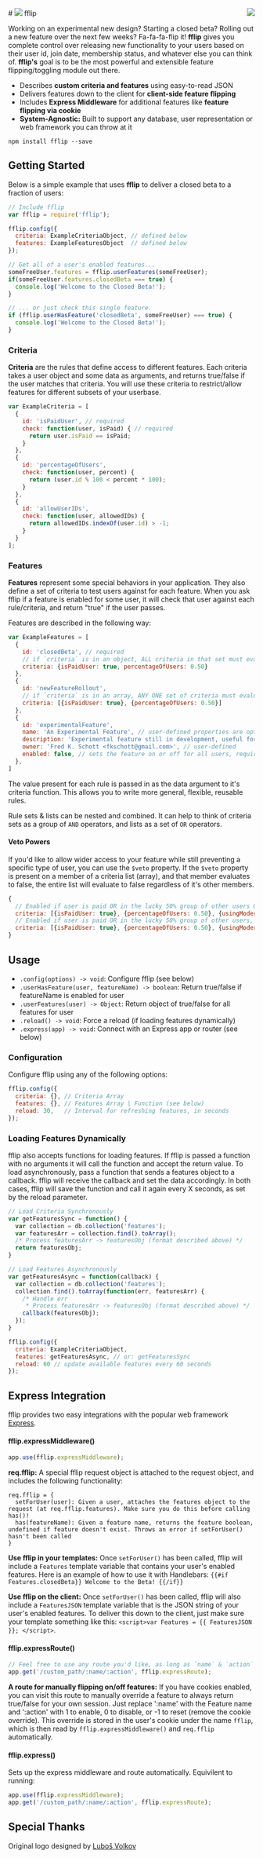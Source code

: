 <a href="https://www.npmjs.com/package/fflip">
  <img align="right" src="https://nodei.co/npm/fflip.png?compact=true" />
</a>
# <img src="http://fredkschott.com/img/fflipIcon2.png" /> fflip

Working on an experimental new design? Starting a closed beta? Rolling out a new feature over the next few weeks? Fa-fa-fa-flip it! __fflip__ gives you complete control over releasing new functionality to your users based on their user id, join date, membership status, and whatever else you can think of. __fflip's__ goal is to be the most powerful and extensible feature flipping/toggling module out there.

- Describes __custom criteria and features__ using easy-to-read JSON
- Delivers features down to the client for __client-side feature flipping__
- Includes __Express Middleware__ for additional features like __feature flipping via cookie__
- __System-Agnostic:__ Built to support any database, user representation or web framework you can throw at it

```
npm install fflip --save
```


## Getting Started

Below is a simple example that uses __fflip__ to deliver a closed beta to a fraction of users:

```javascript
// Include fflip
var fflip = require('fflip');

fflip.config({
  criteria: ExampleCriteriaObject, // defined below
  features: ExampleFeaturesObject  // defined below
});

// Get all of a user's enabled features...
someFreeUser.features = fflip.userFeatures(someFreeUser);
if(someFreeUser.features.closedBeta === true) {
  console.log('Welcome to the Closed Beta!');
}

// ... or just check this single feature.
if (fflip.userHasFeature('closedBeta', someFreeUser) === true) {
  console.log('Welcome to the Closed Beta!');
}
```


### Criteria

**Criteria** are the rules that define access to different features. Each criteria takes a user object and some data as arguments, and returns true/false if the user matches that criteria. You will use these criteria to restrict/allow features for different subsets of your userbase.

```javascript
var ExampleCriteria = [
  {
    id: 'isPaidUser', // required
    check: function(user, isPaid) { // required
      return user.isPaid == isPaid;
    }
  },
  {
    id: 'percentageOfUsers',
    check: function(user, percent) {
      return (user.id % 100 < percent * 100);
    }
  },
  {
    id: 'allowUserIDs',
    check: function(user, allowedIDs) {
      return allowedIDs.indexOf(user.id) > -1;
    }
  }
];
```


### Features

**Features** represent some special behaviors in your application. They also define a set of criteria to test users against for each feature. When you ask fflip if a feature is enabled for some user, it will check that user against each rule/criteria, and return "true" if the user passes.

Features are described in the following way:

```javascript
var ExampleFeatures = [
  {
    id: 'closedBeta', // required
    // if `criteria` is in an object, ALL criteria in that set must evaluate to true to enable for user
    criteria: {isPaidUser: true, percentageOfUsers: 0.50}
  },
  {
    id: 'newFeatureRollout',
    // if `criteria` is in an array, ANY ONE set of criteria must evaluate to true to enable for user
    criteria: [{isPaidUser: true}, {percentageOfUsers: 0.50}]
  },
  {
    id: 'experimentalFeature',
    name: 'An Experimental Feature', // user-defined properties are optional but can be used to add important metadata
    description: 'Experimental feature still in development, useful for internal development', // user-defined
    owner: 'Fred K. Schott <fkschott@gmail.com>', // user-defined
    enabled: false, // sets the feature on or off for all users, required unless `criteria` is present instead
  },
]
```

The value present for each rule is passed in as the data argument to it's criteria function. This allows you to write more general, flexible, reusable rules.

Rule sets & lists can be nested and combined. It can help to think of criteria sets as a group of `AND` operators, and lists as a set of `OR` operators.


#### Veto Powers

If you'd like to allow wider access to your feature while still preventing a specific type of user, you can use the `$veto` property. If the `$veto` property is present on a member of a criteria list (array), and that member evaluates to false, the entire list will evaluate to false regardless of it's other members.

```javascript
{
  // Enabled if user is paid OR in the lucky 50% group of other users OR is using a modern browser
  criteria: [{isPaidUser: true}, {percentageOfUsers: 0.50}, {usingModernBrowser: true}]
  // Enabled if user is paid OR in the lucky 50% group of other users, BUT ONLY if using a modern browser
  criteria: [{isPaidUser: true}, {percentageOfUsers: 0.50}, {usingModernBrowser: true, $veto: true}]
}
```


## Usage

- `.config(options) -> void`: Configure fflip (see below)
- `.userHasFeature(user, featureName) -> boolean`: Return true/false if featureName is enabled for user
- `.userFeatures(user) -> Object`: Return object of true/false for all features for user
- `.reload() -> void`: Force a reload (if loading features dynamically)
- `.express(app) -> void`: Connect with an Express app or router (see below)


### Configuration

Configure fflip using any of the following options:

```javascript
fflip.config({
  criteria: {}, // Criteria Array
  features: {}, // Features Array | Function (see below)
  reload: 30,   // Interval for refreshing features, in seconds
});
```


### Loading Features Dynamically

fflip also accepts functions for loading features. If fflip is passed a function with no arguments it will call the function and accept the return value. To load asynchronously, pass a function that sends a features object to a callback. fflip will receive the callback and set the data accordingly. In both cases, fflip will save the function and call it again every X seconds, as set by the reload parameter.

```javascript
// Load Criteria Synchronously
var getFeaturesSync = function() {
  var collection = db.collection('features');
  var featuresArr = collection.find().toArray();
  /* Process featuresArr -> featuresObj (format described above) */
  return featuresObj;
}

// Load Features Asynchronously
var getFeaturesAsync = function(callback) {
  var collection = db.collection('features');
  collection.find().toArray(function(err, featuresArr) {
    /* Handle err
     * Process featuresArr -> featuresObj (format described above) */
    callback(featuresObj);
  });
}

fflip.config({
  criteria: ExampleCriteriaObject,
  features: getFeaturesAsync, // or: getFeaturesSync
  reload: 60 // update available features every 60 seconds
});
```


## Express Integration

fflip provides two easy integrations with the popular web framework [Express](http://expressjs.com/).

#### fflip.expressMiddleware()

```javascript
app.use(fflip.expressMiddleware);
```

**req.fflip:** A special fflip request object is attached to the request object, and includes the following functionality:

```
req.fflip = {
  setForUser(user): Given a user, attaches the features object to the request (at req.fflip.features). Make sure you do this before calling has()!
  has(featureName): Given a feature name, returns the feature boolean, undefined if feature doesn't exist. Throws an error if setForUser() hasn't been called
}
```

**Use fflip in your templates:** Once `setForUser()` has been called, fflip will include a `Features` template variable that contains your user's enabled features. Here is an example of how to use it with Handlebars: `{{#if Features.closedBeta}} Welcome to the Beta! {{/if}}`

**Use fflip on the client:** Once `setForUser()` has been called, fflip will also include a `FeaturesJSON` template variable that is the JSON string of your user's enabled features. To deliver this down to the client, just make sure your template something like this: `<script>var Features = {{ FeaturesJSON }}; </script>`.


#### fflip.expressRoute()

```javascript
// Feel free to use any route you'd like, as long as `name` & `action` exist as route parameters.
app.get('/custom_path/:name/:action', fflip.expressRoute);
```

**A route for manually flipping on/off features:** If you have cookies enabled, you can visit this route to manually override a feature to always return true/false for your own session. Just replace ':name' with the Feature name and ':action' with 1 to enable, 0 to disable, or -1 to reset (remove the cookie override). This override is stored in the user's cookie under the name `fflip`, which is then read by `fflip.expressMiddleware()` and `req.fflip` automatically.

#### fflip.express()

Sets up the express middleware and route automatically. Equivilent to running:

```javascript
app.use(fflip.expressMiddleware);
app.get('/custom_path/:name/:action', fflip.expressRoute);
```


## Special Thanks

Original logo designed by <a href="http://thenounproject.com/Luboš Volkov" target="_blank">Luboš Volkov</a>
